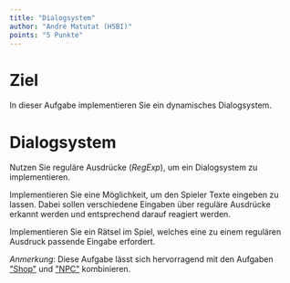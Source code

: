 ```yaml
---
title: "Dialogsystem"
author: "André Matutat (HSBI)"
points: "5 Punkte"
---
```


# Ziel

In dieser Aufgabe implementieren Sie ein dynamisches Dialogsystem.

# Dialogsystem

Nutzen Sie reguläre Ausdrücke (_RegExp_), um ein Dialogsystem zu implementieren.

Implementieren Sie eine Möglichkeit, um den Spieler Texte eingeben zu lassen. Dabei sollen
verschiedene Eingaben über reguläre Ausdrücke erkannt werden und entsprechend darauf
reagiert werden.

Implementieren Sie ein Rätsel im Spiel, welches eine zu einem regulären Ausdruck passende
Eingabe erfordert.

_Anmerkung_: Diese Aufgabe lässt sich hervorragend mit den Aufgaben
["Shop"](taskloot-shop.md) und
["NPC"](taskloot-npc.md) kombinieren.
